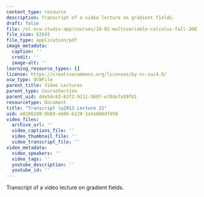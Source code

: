 ```yaml
---
content_type: resource
description: Transcript of a video lecture on gradient fields.
draft: false
file: /ol-ocw-studio-app/courses/18-02-multivariable-calculus-fall-2007/e81862889b89eb0bb1201a5e0b6dfd50_18_022007L21.pdf
file_size: 82643
file_type: application/pdf
image_metadata:
  caption: ''
  credit: ''
  image-alt: ''
learning_resource_types: []
license: https://creativecommons.org/licenses/by-nc-sa/4.0/
ocw_type: OCWFile
parent_title: Video Lectures
parent_type: CourseSection
parent_uid: d4e54c63-63f2-9211-5697-e70de7a59fd1
resourcetype: Document
title: "Transcript \u2013 Lecture 21"
uid: e8186288-9b89-eb0b-b120-1a5e0b6dfd50
video_files:
  archive_url: ''
  video_captions_file: ''
  video_thumbnail_file: ''
  video_transcript_file: ''
video_metadata:
  video_speakers: ''
  video_tags: ''
  youtube_description: ''
  youtube_id: ''
---
```

Transcript of a video lecture on gradient fields.
